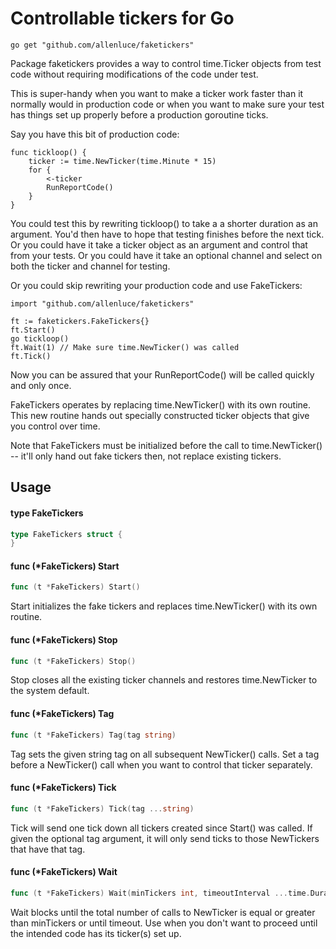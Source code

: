 # Controllable tickers for Go

    go get "github.com/allenluce/faketickers"

Package faketickers provides a way to control time.Ticker objects from test code
without requiring modifications of the code under test.

This is super-handy when you want to make a ticker work faster than it normally
would in production code or when you want to make sure your test has things set
up properly before a production goroutine ticks.

Say you have this bit of production code:

    func tickloop() {
    	ticker := time.NewTicker(time.Minute * 15)
    	for {
    		<-ticker
    		RunReportCode()
    	}
    }

You could test this by rewriting tickloop() to take a a shorter duration as an
argument. You'd then have to hope that testing finishes before the next tick. Or
you could have it take a ticker object as an argument and control that from your
tests. Or you could have it take an optional channel and select on both the
ticker and channel for testing.

Or you could skip rewriting your production code and use FakeTickers:

    import "github.com/allenluce/faketickers"

    ft := faketickers.FakeTickers{}
    ft.Start()
    go tickloop()
    ft.Wait(1) // Make sure time.NewTicker() was called
    ft.Tick()

Now you can be assured that your RunReportCode() will be called quickly and only
once.

FakeTickers operates by replacing time.NewTicker() with its own routine. This
new routine hands out specially constructed ticker objects that give you control
over time.

Note that FakeTickers must be initialized before the call to time.NewTicker() --
it'll only hand out fake tickers then, not replace existing tickers.

## Usage

#### type FakeTickers

```go
type FakeTickers struct {
}
```


#### func (*FakeTickers) Start

```go
func (t *FakeTickers) Start()
```
Start initializes the fake tickers and replaces time.NewTicker() with its own
routine.

#### func (*FakeTickers) Stop

```go
func (t *FakeTickers) Stop()
```
Stop closes all the existing ticker channels and restores time.NewTicker to the
system default.

#### func (*FakeTickers) Tag

```go
func (t *FakeTickers) Tag(tag string)
```
Tag sets the given string tag on all subsequent NewTicker() calls. Set a tag
before a NewTicker() call when you want to control that ticker separately.

#### func (*FakeTickers) Tick

```go
func (t *FakeTickers) Tick(tag ...string)
```
Tick will send one tick down all tickers created since Start() was called. If
given the optional tag argument, it will only send ticks to those NewTickers
that have that tag.

#### func (*FakeTickers) Wait

```go
func (t *FakeTickers) Wait(minTickers int, timeoutInterval ...time.Duration) error
```
Wait blocks until the total number of calls to NewTicker is equal or greater
than minTickers or until timeout. Use when you don't want to proceed until the
intended code has its ticker(s) set up.
